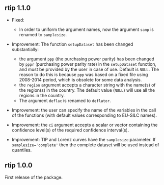 rtip 1.1.0
----------------------------------------------------------------

* Fixed:
  - In order to uniform the argument names, now the argument `samp`
  is renamed to `samplesize`.

* Improvement: The function `setupDataset` has been changed substantially:
  - the argument `ppp` (the purchasing power parity) has been
    changed by `pppr` (purchasing power parity rate) in the `setupDataset`
    function, and must be provided by the user in case of use. Default is
    `NULL`. The reason to do this is because `ppp` was based on a fixed file
    using 2008-2014 period, which is obsolete for some data analysis.
  - the `region` argument accepts a character string with the name(s)
    of the region(s) in the country. The default value (`NULL`) will use all the
    regions in the country.
  - The argument `deflac` is renamed to `deflator`.

* Improvement: the user can specify the name of the variables in the call of
  the functions (with default values corresponding to EU-SILC names).

* Improvement: the `ci` argument accepts a scalar or vector containing the
  confidence level(s) of the required confidence interval(s).

* Improvement: TIP and Lorenz curves have the `samplesize` parameter. If
  `samplesize='complete'` then the complete dataset will be used instead of
  quantiles.


rtip 1.0.0
----------------------------------------------------------------

First release of the package.
